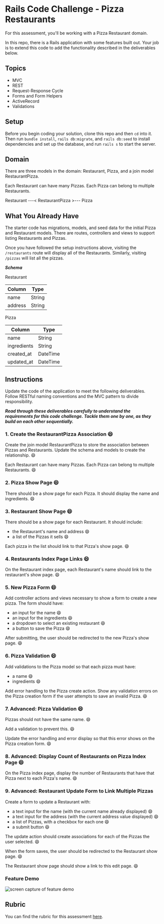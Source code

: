 # Rails Code Challenge - Pizza Restaurants

For this assessment, you'll be working with a Pizza Restaurant domain.

In this repo, there is a Rails application with some features built out. Your job is to extend this code to add the functionality described in the deliverables below.

## Topics

- MVC
- REST
- Request-Response Cycle
- Forms and Form Helpers
- ActiveRecord
- Validations

## Setup

Before you begin coding your solution, clone this repo and then `cd` into it. Then run `bundle install`, `rails db:migrate`, and `rails db:seed` to install dependencies and set up the database, and run `rails s` to start the server.

## Domain

There are three models in the domain: Restaurant, Pizza, and a join model RestaurantPizza.

Each Restaurant can have many Pizzas. Each Pizza can belong to multiple Restaurants.

Restaurant ---< RestaurantPizza >--- Pizza

## What You Already Have

The starter code has migrations, models, and seed data for the initial Pizza and Restaurant models. There are routes, controllers and views to support listing Restaurants and Pizzas.

Once you have followed the setup instructions above, visiting the `/restaurants` route will display all of the Restaurants. Similarly, visiting `/pizzas` will list all the pizzas.

***Schema***

Restaurant

| Column | Type |
| ------------- | ------------- |
| name | String |
| address | String |

Pizza

| Column | Type |
| ------------- | ------------- |
| name  | String  |
| ingredients | String  |
| created_at  | DateTime  |
| updated_at  | DateTime  |

## Instructions

Update the code of the application to meet the following deliverables. Follow RESTful naming conventions and the MVC pattern to divide responsibility.

***Read through these deliverables carefully to understand the requirements for this code challenge. Tackle them one by one, as they build on each other sequentially.***

### 1. Create the RestaurantPizza Association 😄

Create the join model RestaurantPizza to store the association between Pizzas and Restaurants. Update the schema and models to create the relationship. 😄

Each Restaurant can have many Pizzas. Each Pizza can belong to multiple Restaurants. 😄

### 2. Pizza Show Page 😄

There should be a show page for each Pizza. It should display the name and ingredients. 😄

### 3. Restaurant Show Page 😄

There should be a show page for each Restaurant. It should include:

- the Restaurant's name and address 😄
- a list of the Pizzas it sells 😄

Each pizza in the list should link to that Pizza's show page. 😄

### 4. Restaurants Index Page Links 😄

On the Restaurant index page, each Restaurant's name should link to the restaurant's show page. 😄

### 5. New Pizza Form 😄

Add controller actions and views necessary to show a form to create a new pizza. The form should have:

- an input for the name 😄
- an input for the ingredients 😄
- a dropdown to select an existing restaurant 😄
- a button to save the Pizza 😄

After submitting, the user should be redirected to the new Pizza's show page. 😄

### 6. Pizza Validation 😄

Add validations to the Pizza model so that each pizza must have:

- a name 😄
- ingredients 😄

Add error handling to the Pizza create action. Show any validation errors on the Pizza creation form if the user attempts to save an invalid Pizza. 😄

### 7. Advanced: Pizza Validation 😄

Pizzas should not have the same name. 😄

Add a validation to prevent this. 😄

Update the error handling and error display so that this error shows on the Pizza creation form. 😄

### 8. Advanced: Display Count of Restaurants on Pizza Index Page 😄

On the Pizza index page, display the number of Restaurants that have that Pizza next to each Pizza's name.  😄

### 9. Advanced: Restaurant Update Form to Link Multiple Pizzas

Create a form to update a Restaurant with:

- a text input for the name (with the current name already displayed) 😄
- a text input for the address (with the current address value displayed) 😄
- a list of Pizzas, with a checkbox for each one 😄
- a submit button 😄

The update action should create associations for each of the Pizzas the user selected. 😄

When the form saves, the user should be redirected to the Restaurant show page. 😄

The Restaurant show page should show a link to this edit page. 😄

### Feature Demo

![screen capture of feature demo](pizza-features-demo.gif)

## Rubric

You can find the rubric for this assessment [here](https://github.com/learn-co-curriculum/se-rubrics/blob/master/module-2.md).
